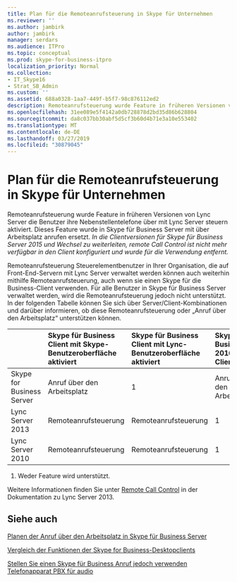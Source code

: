 ```yaml
---
title: Plan für die Remoteanrufsteuerung in Skype für Unternehmen
ms.reviewer: ''
ms.author: jambirk
author: jambirk
manager: serdars
ms.audience: ITPro
ms.topic: conceptual
ms.prod: skype-for-business-itpro
localization_priority: Normal
ms.collection:
- IT_Skype16
- Strat_SB_Admin
ms.custom: ''
ms.assetid: 688a0328-1aa7-449f-b5f7-98c876112ed2
description: Remoteanrufsteuerung wurde Feature in früheren Versionen von Lync Server die Benutzer ihre Nebenstellentelefone über mit Lync Server steuern aktiviert. Dieses Feature wurde in Skype für Business Server mit über Arbeitsplatz anrufen ersetzt. In die Clientversionen für Skype für Business Server 2015 und Wechsel zu weiterleiten, remote Call Control ist nicht mehr verfügbar in den Client konfiguriert und wurde für die Verwendung entfernt.
ms.openlocfilehash: 31ee089e5f4142a0db728878d2bd35d86b628804
ms.sourcegitcommit: da8c037bb30abf5d5cf3b60d4b71e3a10e553402
ms.translationtype: MT
ms.contentlocale: de-DE
ms.lasthandoff: 03/27/2019
ms.locfileid: "30879045"
---
```

# <a name="plan-for-remote-call-control-in-skype-for-business"></a>Plan für die Remoteanrufsteuerung in Skype für Unternehmen
 
Remoteanrufsteuerung wurde Feature in früheren Versionen von Lync Server die Benutzer ihre Nebenstellentelefone über mit Lync Server steuern aktiviert. Dieses Feature wurde in Skype für Business Server mit über Arbeitsplatz anrufen ersetzt.  *In die Clientversionen für Skype für Business Server 2015 und Wechsel zu weiterleiten, remote Call Control ist nicht mehr verfügbar in den Client konfiguriert und wurde für die Verwendung entfernt.* 
  
 Remoteanrufsteuerung Steuerelementbenutzer in Ihrer Organisation, die auf Front-End-Servern mit Lync Server verwaltet werden können auch weiterhin mithilfe Remoteanrufsteuerung, auch wenn sie einen Skype für die Business-Client verwenden. Für alle Benutzer in Skype für Business Server verwaltet werden, wird die Remoteanrufsteuerung jedoch nicht unterstützt. In der folgenden Tabelle können Sie sich über Server/Client-Kombinationen und darüber informieren, ob diese Remoteanrufsteuerung oder „Anruf über den Arbeitsplatz“ unterstützen können.
  
||**Skype für Business Client mit Skype-Benutzeroberfläche aktiviert**|**Skype für Business Client mit Lync-Benutzeroberfläche aktiviert**|**Skype für Business 2016-Client**|**Lync 2013-Clients**|**Lync 2010-Client**|
|:-----|:-----|:-----|:-----|:-----|:-----|
| Skype for Business Server <br/> |Anruf über den Arbeitsplatz  <br/> |1 <br/> |Anruf über den Arbeitsplatz  <br/> |1 <br/> |1 <br/> |
| Lync Server 2013 <br/> |Remoteanrufsteuerung  <br/> |Remoteanrufsteuerung  <br/> |1 <br/> |Remoteanrufsteuerung  <br/> |Remoteanrufsteuerung  <br/> |
| Lync Server 2010 <br/> |Remoteanrufsteuerung  <br/> |Remoteanrufsteuerung  <br/> |1 <br/> |Remoteanrufsteuerung  <br/> |Remoteanrufsteuerung  <br/> |
   
1. Weder Feature wird unterstützt.
  
Weitere Informationen finden Sie unter [Remote Call Control](https://go.microsoft.com/fwlink/p/?LinkId=530208) in der Dokumentation zu Lync Server 2013.
  
## <a name="see-also"></a>Siehe auch

[Planen der Anruf über den Arbeitsplatz in Skype für Business Server](call-via-work.md)
  
[Vergleich der Funktionen der Skype for Business-Desktopclients](../../plan-your-deployment/clients-and-devices/desktop-feature-comparison.md)

[Stellen Sie einen Skype für Business Anruf jedoch verwenden Telefonapparat PBX für audio](https://support.office.com/en-us/article/Make-a-Skype-for-Business-call-but-use-your-PBX-desk-phone-for-audio-6a316c11-a05e-460c-b969-32ff0ad848e6)

